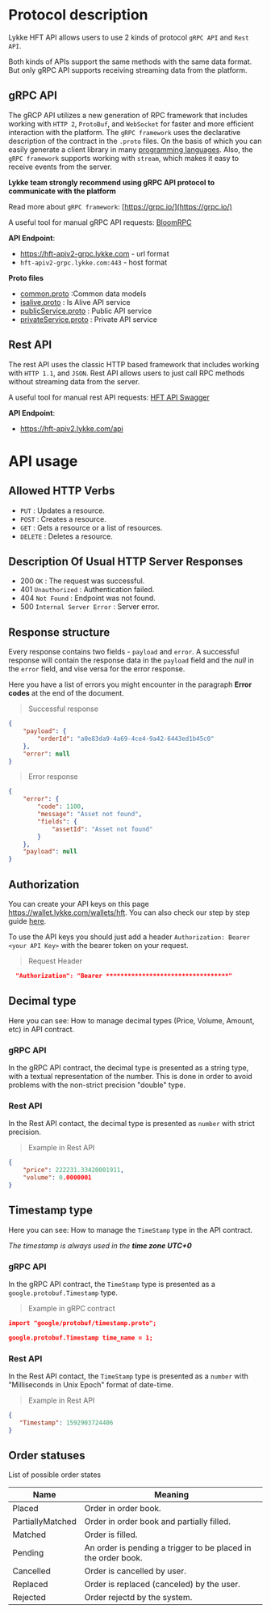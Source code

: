 # Protocol description

Lykke HFT API allows users to use 2 kinds of protocol `gRPC API` and `Rest API`. 

Both kinds of APIs support the same methods with the same data format. But only gRPC API supports receiving streaming data from the platform.

## gRPC API

The gRCP API utilizes a new generation of RPC framework that includes working with `HTTP 2`, `ProtoBuf`, and `WebSocket` for faster and more efficient interaction with the platform. The `gRPC framework` uses the declarative description of the contract in the `.proto` files. On the basis of which you can easily generate a client library in many [programming languages](https://grpc.io/docs/languages/). Also, the `gRPC framework` supports working with `stream`, which makes it easy to receive events from the server.

**Lykke team strongly recommend using gRPC API protocol to communicate with the platform**

Read more about `gRPC framework`: [https://grpc.io/](https://grpc.io/)

A useful tool for manual gRPC API requests: [BloomRPC](https://github.com/uw-labs/bloomrpc)

**API Endpoint**: 

* https://hft-apiv2-grpc.lykke.com - url format
* `hft-apiv2-grpc.lykke.com:443`   - host format

**Proto files**

* [common.proto](https://github.com/swisschain/Lykke-HftApi-Docs/blob/master/grpc_proto_contracts/common.proto) :Common data models
* [isalive.proto](https://github.com/swisschain/Lykke-HftApi-Docs/blob/master/grpc_proto_contracts/isalive.proto) : Is Alive API service
* [publicService.proto](https://github.com/swisschain/Lykke-HftApi-Docs/blob/master/grpc_proto_contracts/publicService.proto) : Public API service
* [privateService.proto](https://github.com/swisschain/Lykke-HftApi-Docs/blob/master/grpc_proto_contracts/privateService.proto) : Private API service

## Rest API

The rest API uses the classic HTTP based framework that includes working with `HTTP 1.1`, and `JSON`. Rest API allows users to just call RPC methods without streaming data from the server.

A useful tool for manual rest API requests: [HFT API Swagger](https://hft-apiv2.lykke.com/swagger/ui/index.html)

**API Endpoint**: 

- https://hft-apiv2.lykke.com/api

# API usage


## Allowed HTTP Verbs
- `PUT` : Updates a resource.
- `POST` : Creates a resource.
- `GET` : Gets a resource or a list of resources.
- `DELETE` : Deletes a resource.

## Description Of Usual HTTP Server Responses
- 200 `OK` : The request was successful.
- 401 `Unauthorized` : Authentication failed.
- 404 `Not Found` : Endpoint was not found.
- 500 `Internal Server Error` : Server error.

## Response structure

Every response contains two fields - `payload` and `error`. A successful response will contain the response data in the `payload` field and the *null* in the `error` field, and vise versa for the error response.

Here you have a list of errors you might encounter in the paragraph **Error codes** at the end of the document.

> Successful response

```json
{
    "payload": {
        "orderId": "a0e83da9-4a69-4ce4-9a42-6443ed1b45c0"
    },
    "error": null
}
```

> Error response

```json
{
    "error": {
        "code": 1100,
        "message": "Asset not found",
        "fields": {
            "assetId": "Asset not found"
        }
    },
    "payload": null
}
```

## Authorization

You can create your API keys on this page https://wallet.lykke.com/wallets/hft. You can also check our step by step guide [here](https://support.lykke.com/hc/en-us/articles/360000552605-How-do-I-create-an-API-Wallet-).

To use the API keys you should just add a header `Authorization: Bearer <your API Key>` with the bearer token on your request.

> Request Header

```json
  "Authorization": "Bearer **********************************"
```

## Decimal type
Here you can see: How to manage decimal types (Price, Volume, Amount, etc) in API contract.

### gRPC API
In the gRPC API contract, the decimal type is presented as a string type, with a textual representation of the number. This is done in order to avoid problems with the non-strict precision "double" type.

### Rest API
In the Rest API contact, the decimal type is presented as `number` with strict precision.

> Example in Rest API

```json
{
    "price": 222231.33420001911,
    "volume": 0.0000001
}
```

## Timestamp type
Here you can see: How to manage the `TimeStamp` type in the API contract.

<i>The timestamp is always used in the <b>time zone UTC+0</b></i>

### gRPC API
In the gRPC API contract, the `TimeStamp` type is presented as a `google.protobuf.Timestamp` type.

> Example in gRPC contract 

```json
import "google/protobuf/timestamp.proto";

google.protobuf.Timestamp time_name = 1;
```

### Rest API
In the Rest API contact, the `TimeStamp` type is presented as a `number` with "Milliseconds in Unix Epoch" format of date-time.

> Example in Rest API

```json
{
   "Timestamp": 1592903724406
}
```

## Order statuses

List of possible order states

Name | Meaning
---- | -------
Placed | Order in order book.
PartiallyMatched | Order in order book and partially filled.
Matched | Order is filled.
Pending | An order is pending a trigger to be placed in the order book.
Cancelled | Order is cancelled by user.
Replaced | Order is replaced (canceled) by the user.
Rejected | Order rejectd by the system.

